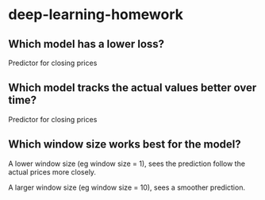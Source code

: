 # deep-learning-homework

## Which model has a lower loss?
Predictor for closing prices

## Which model tracks the actual values better over time?
Predictor for closing prices

## Which window size works best for the model?
A lower window size (eg window size = 1), sees the prediction follow the actual prices more closely.

A larger window size (eg window size = 10), sees a smoother prediction.
